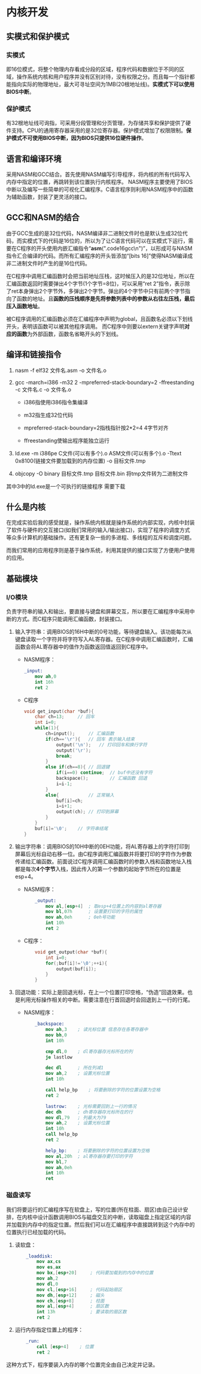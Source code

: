 # 内核开发

## 实模式和保护模式

### 实模式

即16位模式，将整个物理内存看成分段的区域，程序代码和数据位于不同的区域，操作系统内核和用户程序并没有区别对待，没有权限之分。而且每一个指针都能指向实际的物理地址，最大可寻址空间为1MB(20根地址线)。**实模式下可以使用BIOS中断**。

### 保护模式

有32根地址线可询指，可采用分段管理和分页管理，为存储共享和保护提供了硬件支持。CPU的通用寄存器采用的是32位寄存器。保护模式增加了权限限制。**保护模式不可使用BIOS中断，因为BIOS只提供16位硬件操作**。

## 语言和编译环境

采用NASM和GCC结合。首先使用NASM编写引导程序，将内核的所有代码写入内存中指定的位置，再跳转到该位置执行内核程序。
NASM程序主要使用了BIOS中断以及编写一些简单的可视化汇编程序。C语言程序则利用NASM程序中的函数为辅助函数，封装了更灵活的接口。

## GCC和NASM的结合

由于GCC生成的是32位代码，NASM编译非二进制文件时也是默认生成32位代码，而实模式下的代码是16位的，所以为了让C语言代码可以在实模式下运行，需要在C程序的开头使用内嵌汇编指令“__asm__(".code16gcc\n")”，以形成可与NASM指令汇合编译的代码。而所有汇编程序的开头皆添加“[bits 16]”使得NASM编译成非二进制文件时产生的是16位代码。

在C程序中调用汇编函数时会把当前地址压栈，这时候压入的是32位地址，所以在汇编函数返回时需要弹出4个字节(1个字节=8位)，可以采用“ret 2”指令，表示除了ret本身弹出2个字节外，多弹出2个字节。弹出的4个字节中只有前两个字节指向了函数的地址。且**函数的压栈顺序是先将参数列表中的参数从右往左压栈，最后压入函数地址**。

被C程序调用的汇编函数必须在汇编程序中声明为global，且函数名必须以下划线开头，表明该函数可以被其他程序调用。
而C程序中则要以extern关键字声明**对应的函数**为外部函数，函数名省略开头的下划线。

## 编译和链接指令

1. nasm -f elf32 文件名.asm -o 文件名.o

2. gcc -march=i386 -m32 2 -mpreferred-stack-boundary=2 -ffreestanding -c 文件名.c -o 文件名.o

    - i386指使用i386指令集编译

    - m32指生成32位代码

    - mpreferred-stack-boundary=2指栈指针按2*2=4 4字节对齐

    - ffreestanding使输出程序能独立运行

3. ld.exe -m i386pe C文件(可以有多个).o ASM文件(可以有多个).o -Ttext 0x8100(链接文件要加载到的内存位置) -o 目标文件.tmp

4. objcopy -O binary 目标文件.tmp 目标文件.bin 将tmp文件转为二进制文件

其中3中的ld.exe是一个可执行的链接程序 需要下载

## 什么是内核

在完成实验后我的感受就是，操作系统内核就是操作系统的内部实现，内核中封装了软件与硬件的交互接口(如我们常用的输入/输出接口)，实现了程序的调度方式等众多计算机的基础操作。还有更复杂一些的多进程、多线程的互斥和调度问题。

而我们常用的应用程序则是基于操作系统，利用其提供的接口实现了方便用户使用的应用。

## 基础模块

### I/O模块

负责字符串的输入和输出，要直接与键盘和屏幕交互，所以要在汇编程序中采用中断的方式。而C程序只能调用汇编函数，封装接口。

1. 输入字符串：调用BIOS的16H中断的0号功能，等待键盘输入。该功能每次从键盘读取一个字符并将字符写入AL寄存器。在C程序中调用汇编函数时，汇编函数会将AL寄存器中的值作为函数返回值返回到C程序中。

    - NASM程序：

        ```nasm
        _input:
            mov ah,0
            int 16h
            ret 2
        ```

    - C程序

        ```cpp
        void get_input(char *buf){
            char ch=13;     // 回车
            int i=0;
            while(1){
                ch=input();     // 汇编函数
                if(ch=='\r'){   // 回车 表示输入结束
                    output('\n');   // 打印回车和换行字符
                    output('\r');
                    break;
                }
                else if(ch==8){ // 回退键
                    if(i==0) continue;  // buf中还没有字符
                    backspace();        // 汇编函数 回退
                    i=i-1;
                }
                else{           // 正常输入
                    buf[i]=ch;
                    i=i+1;
                    output(ch); // 打印到屏幕
                }
            }
            buf[i]='\0';    // 字符串结尾
        }
        ```

2. 输出字符串：调用BIOS的10H中断的0EH功能，将AL寄存器上的字符打印到屏幕后光标自动右移一位。由C程序调用汇编函数并将要打印的字符作为参数传递给汇编函数。前面说过C程序调用汇编函数时的参数入栈和函数地址入栈都是每次**4个字节**入栈，因此传入的第一个参数的起始字节所在的位置是esp+4。

    - NASM程序：

        ```nasm
            _output:
                mov al,[esp+4]  ; 取esp+4位置上的内容到al寄存器
                mov bl,07h      ; 设置要打印的字符的属性
                mov ah,0eh      ; 0eh号功能
                int 10h
                ret 2
        ```

    - C程序：

        ```cpp
            void get_output(char *buf){
                int i=0;
                for(;buf[i]!='\0';++i){
                    output(buf[i]);
                }
            }
        ```

3. 回退功能：实际上是回退光标，在上一个位置打印空格，“伪造”回退效果。也是利用光标操作相关的中断。需要注意在行首回退时会回退到上一行的行尾。

    - NASM程序：

        ```nasm
            _backspace:
                mov ah,3    ; 读光标位置 信息存在各寄存器中
                mov bh,0
                int 10h

                cmp dl,0    ; dl寄存器存光标所在的列
                je lastlow

                dec dl      ; 所在列减1
                mov ah,2    ; 设置光标位置
                int 10h

                call help_bp    ; 将要删除的字符的位置设置为空格
                ret 2

                lastrow:    ; 光标需要回到上一行的情况
                dec dh      ; dh寄存器存光标所在的行
                mov dl,79   ; 列最大为79
                mov ah,2    ; 设置光标位置
                int 10h
                call help_bp
                ret 2

                help_bp:    ; 将要删除的字符的位置设置为空格
                mov al,20h  ; al寄存器存要打印的字符
                mov bl,7
                mov ah,0eh
                int 10h
                ret
        ```

### 磁盘读写

我们将要运行的汇编程序写在软盘上，写的位置(所在柱面、扇区)由自己设计安排，在内核中设计函数调用BIOS与磁盘交互的中断，读取磁盘上指定区域的内容并加载到内存中的指定位置。然后我们可以在汇编程序中直接跳转到这个内存中的位置执行已经加载的代码。

1. 读软盘：

    ```nasm
        _loaddisk:
            mov ax,cs
            mov es,ax
            mov bx,[esp+20]     ; 代码要加载到的内存中的位置
            mov ah,2
            mov dl,0
            mov cl,[esp+16]     ; 代码起始扇区
            mov dh,[esp+12]     ; 磁头
            mov ch,[esp+8]      ; 柱面
            mov al,[esp+4]      ; 扇区数
            int 13h             ; 要读取的扇区数
            ret 2
    ```

2. 运行内存指定位置上的程序：

    ```nasm
        _run:
            call [esp+4]    ; 位置
            ret 2
    ```

这种方式下，程序要装入内存的哪个位置完全由自己决定并记录。
